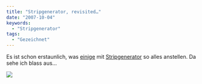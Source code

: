 ```yaml
---
title: "Stripgenerator, revisited…"
date: "2007-10-04"
keywords:
  - "Stripgenerator"
tags:
  - "Gezeichnet"
---
```


Es ist schon erstaunlich, was [einige](https://abraxandria.de/post/2007/10/04/theres-a-party/) mit [Stripgenerator](http://stripgenerator.com/) so alles anstellen. Da sehe ich blass aus…

![](/images/codecandies/ZZ25AD923C.jpg)
